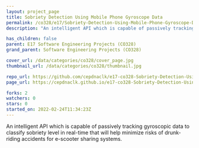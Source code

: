 ```yaml
---
layout: project_page
title: Sobriety Detection Using Mobile Phone Gyroscope Data
permalink: /co328/e17/Sobriety-Detection-Using-Mobile-Phone-Gyroscope-Data/
description: "An intelligent API which is capable of passively tracking gyroscopic data to classify sobriety level in real-time that will help minimize risks of drunk-riding accidents for e-scooter sharing systems."

has_children: false
parent: E17 Software Engineering Projects (CO328)
grand_parent: Software Engineering Projects (CO328)

cover_url: /data/categories/co328/cover_page.jpg
thumbnail_url: /data/categories/co328/thumbnail.jpg

repo_url: https://github.com/cepdnaclk/e17-co328-Sobriety-Detection-Using-Mobile-Phone-Gyroscope-Data
page_url: https://cepdnaclk.github.io/e17-co328-Sobriety-Detection-Using-Mobile-Phone-Gyroscope-Data

forks: 2
watchers: 0
stars: 0
started_on: 2022-02-24T11:34:23Z
---
```

An intelligent API which is capable of passively tracking gyroscopic data to classify sobriety level in real-time that will help minimize risks of drunk-riding accidents for e-scooter sharing systems.

